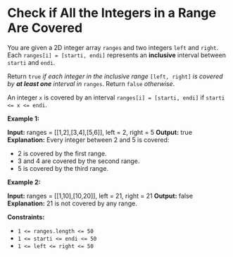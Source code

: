 # Check if All the Integers in a Range Are Covered

You are given a 2D integer array `ranges` and two integers `left` and `right`. Each `ranges[i] = [starti, endi]` represents an **inclusive** interval between `starti` and `endi`.

Return `true` _if each integer in the inclusive range_ `[left, right]` _is covered by **at least one** interval in_ `ranges`. Return `false` _otherwise_.

An integer `x` is covered by an interval `ranges[i] = [starti, endi]` if `starti <= x <= endi`.

**Example 1:**

**Input:** ranges = \[\[1,2\],\[3,4\],\[5,6\]\], left = 2, right = 5
**Output:** true
**Explanation:** Every integer between 2 and 5 is covered:

- 2 is covered by the first range.
- 3 and 4 are covered by the second range.
- 5 is covered by the third range.

**Example 2:**

**Input:** ranges = \[\[1,10\],\[10,20\]\], left = 21, right = 21
**Output:** false
**Explanation:** 21 is not covered by any range.

**Constraints:**

- `1 <= ranges.length <= 50`
- `1 <= starti <= endi <= 50`
- `1 <= left <= right <= 50`

